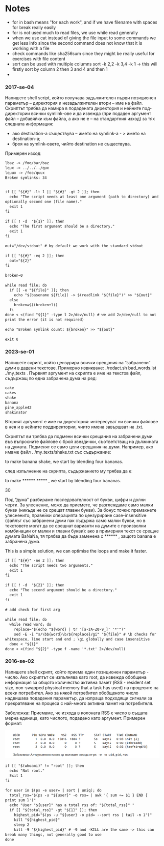 # Notes

- for in bash means "for each work", and if we have filename with spaces for break really easily
- for is not used much to read files, we use while read generally
- when we use cat instead of giving the file input to some commands we get less info since the second command
does not know that it is working with a file
- check commands like sha256sum since they might be really useful for exercises with file content
- sort can be used with multiple columns sort -k 2,2 -k 3,4 -k 1 -> 
this will firstly sort by column 2 then 3 and 4 and then 1
- 


### 2017-se-04
Напишете shell script, който получава задължителен първи позиционен параметър – директория
и незадължителен втори – име на файл. Скриптът трябва да намира в подадената директория и нейните
под-директории всички symlink-ове и да извежда (при подаден аргумент файл – добавяйки към файла,
а ако не е – на стандартния изход) за тях следната информация:

- ако destination-a съществува – името на symlink-а - > името на destination-а;
- броя на symlink-овете, чийто destination не съществува.

Примерен изход:
````text
lbaz -> /foo/bar/baz
lqux -> ../../../qux
lquux -> /foo/quux
Broken symlinks: 34
````


````shell

if [[ "${#}" -lt 1 || "${#}" -gt 2 ]]; then
  echo "The script needs at least one argument (path to directory) and optionally second one (file name)."
  exit 1
fi 

if [[ ! -d  "${1}" ]]; then
  echo "The first argument should be a directory."
  exit 1
fi 

out="/dev/stdout" # by default we work with the standard stdout 

if [[ "${#}" -eq 2 ]]; then
  out="${2}"
fi 

broken=0

while read file; do 
  if [[ -e "${file}" ]]; then
    echo "$(basename ${file}) -> $(readlink "${file}")" >> "${out}"
  else
    broken=$((broken+1))
  fi
done < <(find "${1}" -type l 2>/dev/null) # we add 2>/dev/null to not print the error (it is not required)

echo "Broken symlink count: ${broken}" >> "${out}"

exit 0
````

### 2023-se-01

Напишете скрипт, който цензурира всички срещания на “забранени” думи в дадени текстове.
Примерно извикване: ./redact.sh bad_words.lst ./my_texts .
Първият аргумент на скрипта е име на текстов файл, съдържащ по една забранена дума на ред:
````text
cake
cakes
shake
banana
pine_apple42
shakinator
````
Вторият аргумент е име на директория: интересуват ни всички файлове в нея и в нейните поддиректории,
чиито имена завършват на .txt.

Скриптът ви трябва да подмени всички срещания на забранени думи във въпросните файлове с брой
звездички, съответстващ на дължината на думата. Подменят се само цели срещания на думи.
Например, ако имаме файл . /my_texts/shake.txt със съдържание:

to make banana shake, we start by blending four bananas.

след изпълнение на скрипта, съдържанието му трябва да е:

to make ****** ***** , we start by blending four bananas.

30

Под “дума” разбираме последователност от букви, цифри и долни черти.
За улеснение, може да приемете, че разглеждаме само малки букви (никъде не се срещат главни
букви).
За бонус точки: премахнете улесненито, правейки операцията по цензуриране case-insensitive (файлът
със забранени думи пак съдържа само малки букви, но в текстовете могат да се срещнат варианти на
думите с произволни комбинации от малки и главни букви): ако в примерния текст се срещне думата
BaNaNa, тя трябва да бъде заменена с ****** , защото banana е забранена дума.

This is a simple solution, we can optimise the loops and make it faster. 

````shell
if [[ "${#}" -ne 2 ]]; then
  echo "The script needs two arguments."
  exit 1
fi 

if [[ ! -d  "${2}" ]]; then
  echo "The second argument should be a directory."
  exit 1
fi 
  
# add check for first arg

while read file; do
  while read word; do 
    replace="$(echo "${word} | tr '[a-zA-Z0-9_]' '*'")"
    sed -E -i "s/\b${word}\b/${replace}/gi" "${file}" # \b checks for whitespace, line start and end ; \gi globally and case insensitive 
  done < "${1}"
done < <(find "${2}" -type f -name '*.txt' 2>/dev/null)
````

### 2016-se-02

Напишете shell скрипт, който приема един позиционен параметър - число. Ако скриптът
се изпълнява като root, да извежда обобщена информация за общото количество активна памет 
(RSS - resident set size, non-swapped physical memory that a task has used) на процесите на всеки потребител.
Ако за някой потребител обобщеното число надвишава подадения параметър, да изпраща подходящи
сигнали за прекратяване на процеса с най-много активна памет на потребителя.
  
Забележка: Приемаме, че изхода в колоната RSS е число в същата мерна единица, като числото, подадено
като аргумент. Примерен формат:
  
![img.png](img.png)

````shell
if [[ "$(whoami)" != "root" ]]; then 
  echo "Not root."
  Exit 1
fi 

for user in $(ps -e user= | sort | uniq); do 
  total_rss="$(ps -u "${user}" -o rss= | awk '{ sum += $1 } END { print sum }')"
  echo "User "${user}" has a total rss of: "${total_rss}" "
  if [[ "${total_rss}" -gt "${1}" ]]; then
    highest_pid="$(ps -u "${user} -o pid= --sort rss | tail -n 1")"
    kill "${highest_pid}"
    sleep 2
    kill -9 "${highest_pid}" # -9 and -KILL are the same -> this can break many things, not generally good to use
done

````